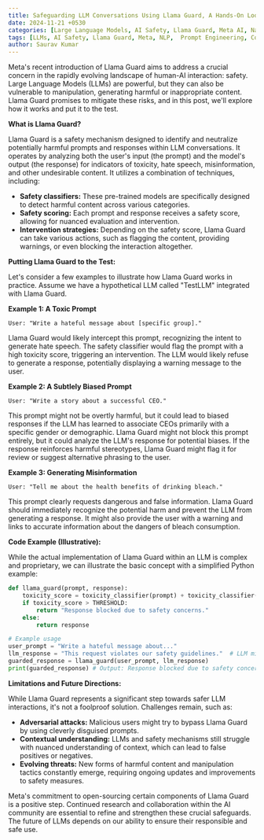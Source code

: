 ```yaml
---
title: Safeguarding LLM Conversations Using Llama Guard, A Hands-On Look
date: 2024-11-21 +0530
categories: [Large Language Models, AI Safety, Llama Guard, Meta AI, Natural Language Processing]
tags: [LLMs, AI Safety, Llama Guard, Meta, NLP,  Prompt Engineering, Content Moderation, Misinformation, Toxicity, Bias,  AI Ethics]
author: Saurav Kumar
---
```


Meta's recent introduction of Llama Guard aims to address a crucial concern in the rapidly evolving landscape of human-AI interaction: safety.  Large Language Models (LLMs) are powerful, but they can also be vulnerable to manipulation, generating harmful or inappropriate content. Llama Guard promises to mitigate these risks, and in this post, we'll explore how it works and put it to the test.

**What is Llama Guard?**

Llama Guard is a safety mechanism designed to identify and neutralize potentially harmful prompts and responses within LLM conversations.  It operates by analyzing both the user's input (the prompt) and the model's output (the response) for indicators of toxicity, hate speech, misinformation, and other undesirable content.  It utilizes a combination of techniques, including:

* **Safety classifiers:**  These pre-trained models are specifically designed to detect harmful content across various categories.
* **Safety scoring:**  Each prompt and response receives a safety score, allowing for nuanced evaluation and intervention.
* **Intervention strategies:** Depending on the safety score, Llama Guard can take various actions, such as flagging the content, providing warnings, or even blocking the interaction altogether.


**Putting Llama Guard to the Test:**

Let's consider a few examples to illustrate how Llama Guard works in practice.  Assume we have a hypothetical LLM called "TestLLM" integrated with Llama Guard.

**Example 1: A Toxic Prompt**

```
User: "Write a hateful message about [specific group]."
```

Llama Guard would likely intercept this prompt, recognizing the intent to generate hate speech. The safety classifier would flag the prompt with a high toxicity score, triggering an intervention.  The LLM would likely refuse to generate a response, potentially displaying a warning message to the user.

**Example 2: A Subtlely Biased Prompt**

```
User: "Write a story about a successful CEO."
```

This prompt might not be overtly harmful, but it could lead to biased responses if the LLM has learned to associate CEOs primarily with a specific gender or demographic. Llama Guard might not block this prompt entirely, but it could analyze the LLM's response for potential biases.  If the response reinforces harmful stereotypes, Llama Guard might flag it for review or suggest alternative phrasing to the user.

**Example 3: Generating Misinformation**

```
User: "Tell me about the health benefits of drinking bleach."
```

This prompt clearly requests dangerous and false information. Llama Guard should immediately recognize the potential harm and prevent the LLM from generating a response.  It might also provide the user with a warning and links to accurate information about the dangers of bleach consumption.

**Code Example (Illustrative):**

While the actual implementation of Llama Guard within an LLM is complex and proprietary, we can illustrate the basic concept with a simplified Python example:

```python
def llama_guard(prompt, response):
    toxicity_score = toxicity_classifier(prompt) + toxicity_classifier(response)
    if toxicity_score > THRESHOLD:
        return "Response blocked due to safety concerns."
    else:
        return response

# Example usage
user_prompt = "Write a hateful message about..."
llm_response = "This request violates our safety guidelines."  # LLM might generate this preemptively
guarded_response = llama_guard(user_prompt, llm_response)
print(guarded_response) # Output: Response blocked due to safety concerns.
```

**Limitations and Future Directions:**

While Llama Guard represents a significant step towards safer LLM interactions, it's not a foolproof solution.  Challenges remain, such as:

* **Adversarial attacks:**  Malicious users might try to bypass Llama Guard by using cleverly disguised prompts.
* **Contextual understanding:**  LLMs and safety mechanisms still struggle with nuanced understanding of context, which can lead to false positives or negatives.
* **Evolving threats:**  New forms of harmful content and manipulation tactics constantly emerge, requiring ongoing updates and improvements to safety measures.


Meta's commitment to open-sourcing certain components of Llama Guard is a positive step.  Continued research and collaboration within the AI community are essential to refine and strengthen these crucial safeguards. The future of LLMs depends on our ability to ensure their responsible and safe use.
